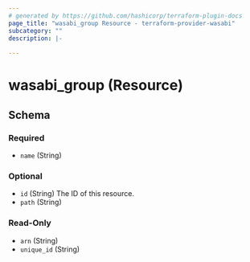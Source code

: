 ```yaml
---
# generated by https://github.com/hashicorp/terraform-plugin-docs
page_title: "wasabi_group Resource - terraform-provider-wasabi"
subcategory: ""
description: |-
  
---
```


# wasabi_group (Resource)





<!-- schema generated by tfplugindocs -->
## Schema

### Required

- `name` (String)

### Optional

- `id` (String) The ID of this resource.
- `path` (String)

### Read-Only

- `arn` (String)
- `unique_id` (String)


